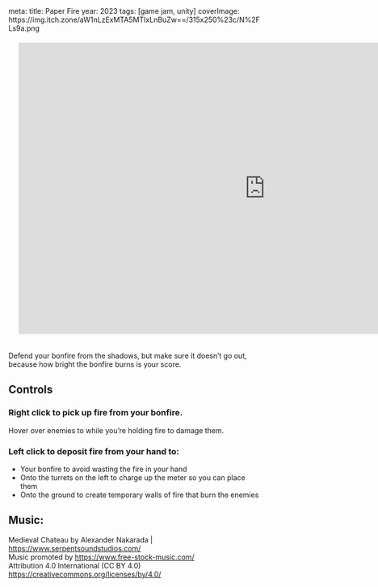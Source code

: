 <route lang="yaml">
meta:
  title: Paper Fire
  year: 2023
  tags: [game jam, unity]
  coverImage: https://img.itch.zone/aW1nLzExMTA5MTIxLnBuZw==/315x250%23c/N%2FLs9a.png
</route>

<iframe 
  frameborder="0" 
  src="https://itch.io/embed-upload/7248833"
  width="976" 
  height="576"
  style="
    justify-self: center;
    margin: 20px;
  "
>
  <a href="https://lucas-riedlshah.itch.io/paper-fire">Play Paper Fire on itch.io</a>
</iframe>

Defend your bonfire from the shadows, but make sure it doesn’t go out, because how bright the bonfire burns is your score.

## Controls

### Right click to pick up fire from your bonfire. 

Hover over enemies to while you’re holding fire to damage them.

### Left click to deposit fire from your hand to: 

 - Your bonfire to avoid wasting the fire in your hand
 - Onto the turrets on the left to charge up the meter so you can place them
 - Onto the ground to create temporary walls of fire that burn the enemies

## Music:

Medieval Chateau by Alexander Nakarada | https://www.serpentsoundstudios.com/  
Music promoted by https://www.free-stock-music.com/  
Attribution 4.0 International (CC BY 4.0)  
https://creativecommons.org/licenses/by/4.0/  